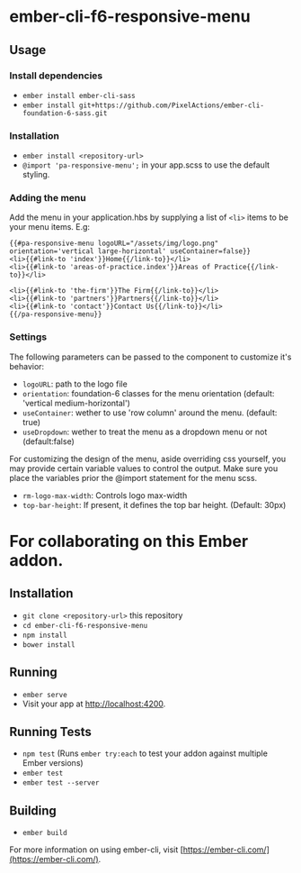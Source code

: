 # ember-cli-f6-responsive-menu

## Usage

### Install dependencies

* `ember install ember-cli-sass` 
* `ember install git+https://github.com/PixelActions/ember-cli-foundation-6-sass.git` 

### Installation

* `ember install <repository-url>` 
* `@import 'pa-responsive-menu';` in your app.scss to use the default styling.

### Adding the menu

Add the menu in your application.hbs by supplying a list of `<li>` items to be your menu items. E.g:

```
{{#pa-responsive-menu logoURL="/assets/img/logo.png" orientation='vertical large-horizontal' useContainer=false}}
<li>{{#link-to 'index'}}Home{{/link-to}}</li>
<li>{{#link-to 'areas-of-practice.index'}}Areas of Practice{{/link-to}}</li>

<li>{{#link-to 'the-firm'}}The Firm{{/link-to}}</li>
<li>{{#link-to 'partners'}}Partners{{/link-to}}</li>
<li>{{#link-to 'contact'}}Contact Us{{/link-to}}</li>
{{/pa-responsive-menu}}
```
### Settings

The following parameters can be passed to the component to customize it's behavior:

* `logoURL`: path to the logo file
* `orientation`: foundation-6 classes for the menu orientation (default: 'vertical medium-horizontal')
* `useContainer`: wether to use 'row column' around the menu. (default: true)
* `useDropdown`: wether to treat the menu as a dropdown menu or not (default:false)

For customizing the design of the menu, aside overriding css yourself, you may provide certain variable values to control the output. Make sure you place the variables prior the @import statement for the menu scss.

* `rm-logo-max-width`: Controls logo max-width
* `top-bar-height`: If present, it defines the top bar height. (Default: 30px)


# For collaborating on this Ember addon.

## Installation

* `git clone <repository-url>` this repository
* `cd ember-cli-f6-responsive-menu`
* `npm install`
* `bower install`

## Running

* `ember serve`
* Visit your app at [http://localhost:4200](http://localhost:4200).

## Running Tests

* `npm test` (Runs `ember try:each` to test your addon against multiple Ember versions)
* `ember test`
* `ember test --server`

## Building

* `ember build`

For more information on using ember-cli, visit [https://ember-cli.com/](https://ember-cli.com/).
